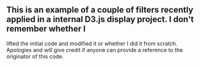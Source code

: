 ## This is an example of a couple of filters recently applied in a internal D3.js display project.  I don't remember whether I 
lifted the initial code and modified it or whether I did it from scratch.  Apologies and will give credit if anyone can provide
a reference to the originator of this code.

